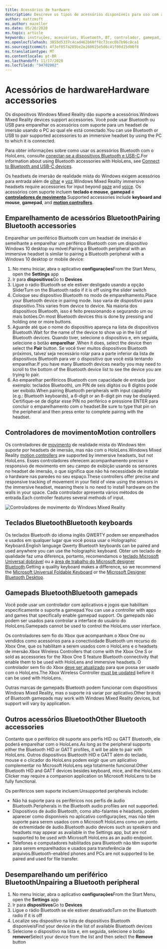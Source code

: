 ```yaml
---
title: Acessórios de hardware
description: Descreve os tipos de acessórios disponíveis para uso com a realidade mista do Windows e como configurá-los.
author: mattzmsft
ms.author: mazeller
ms.date: 05/20/2020
ms.topic: article
keywords: instruções, acessórios, Bluetooth, BT, controlador, gamepad, clico, Xbox, hardware, headset de realidade misturada, headset de realidade mista do Windows, headset da realidade virtual e controlador de movimento
ms.openlocfilehash: 3855d5337c4cad462b60ff8c73cec0b7b96c0ca1
ms.sourcegitcommit: 4f3ef057a285be2e260615e5d6c41f00d15d08f8
ms.translationtype: MT
ms.contentlocale: pt-BR
ms.lasthandoff: 11/17/2020
ms.locfileid: "94702002"
---
```

# <a name="hardware-accessories"></a><span data-ttu-id="07db8-104">Acessórios de hardware</span><span class="sxs-lookup"><span data-stu-id="07db8-104">Hardware accessories</span></span>

<span data-ttu-id="07db8-105">Os dispositivos Windows Mixed Reality dão suporte a acessórios.</span><span class="sxs-lookup"><span data-stu-id="07db8-105">Windows Mixed Reality devices support accessories.</span></span> <span data-ttu-id="07db8-106">Você pode usar Bluetooth ou USB para emparelhar os acessórios com suporte para um headset de imersão usando o PC ao qual ele está conectado.</span><span class="sxs-lookup"><span data-stu-id="07db8-106">You can use Bluetooth or USB to pair supported accessories to an immersive headset by using the PC to which it is connected.</span></span>

<span data-ttu-id="07db8-107">Para obter informações sobre como usar os acessórios Bluetooth com o HoloLens, consulte [conectar-se a dispositivos Bluetooth e USB-C](https://docs.microsoft.com/hololens/hololens-connect-devices).</span><span class="sxs-lookup"><span data-stu-id="07db8-107">For information about using Bluetooth accessories with HoloLens, see [Connect to Bluetooth and USB-C devices](https://docs.microsoft.com/hololens/hololens-connect-devices).</span></span>

<span data-ttu-id="07db8-108">Os headsets de imersão de realidade mista do Windows exigem acessórios para entrada além de [olhar](../design/gaze-and-commit.md) e [voz](../design/voice-input.md).</span><span class="sxs-lookup"><span data-stu-id="07db8-108">Windows Mixed Reality immersive headsets require accessories for input beyond [gaze](../design/gaze-and-commit.md) and [voice](../design/voice-input.md).</span></span> <span data-ttu-id="07db8-109">Os acessórios com suporte incluem **teclado e mouse**, **gamepad** e **[controladores de movimento](../design/motion-controllers.md)**.</span><span class="sxs-lookup"><span data-stu-id="07db8-109">Supported accessories include **keyboard and mouse**, **gamepad**, and **[motion controllers](../design/motion-controllers.md)**.</span></span>

## <a name="pairing-bluetooth-accessories"></a><span data-ttu-id="07db8-110">Emparelhamento de acessórios Bluetooth</span><span class="sxs-lookup"><span data-stu-id="07db8-110">Pairing Bluetooth accessories</span></span>

<span data-ttu-id="07db8-111">Emparelhar um periférico Bluetooth com um headset de imersão é semelhante a emparelhar um periférico Bluetooth com um dispositivo Windows 10 desktop ou móvel:</span><span class="sxs-lookup"><span data-stu-id="07db8-111">Pairing a Bluetooth peripheral with an immersive headset is similar to pairing a Bluetooth peripheral with a Windows 10 desktop or mobile device:</span></span>

1. <span data-ttu-id="07db8-112">No menu Iniciar, abra o aplicativo **configurações**</span><span class="sxs-lookup"><span data-stu-id="07db8-112">From the Start Menu, open the **Settings** app</span></span>
2. <span data-ttu-id="07db8-113">Ir para **dispositivos**</span><span class="sxs-lookup"><span data-stu-id="07db8-113">Go to **Devices**</span></span>
3. <span data-ttu-id="07db8-114">Ligue o rádio Bluetooth se ele estiver desligado usando a opção Slider</span><span class="sxs-lookup"><span data-stu-id="07db8-114">Turn on the Bluetooth radio if it is off using the slider switch</span></span>
4. <span data-ttu-id="07db8-115">Coloque seu dispositivo Bluetooth no modo de emparelhamento.</span><span class="sxs-lookup"><span data-stu-id="07db8-115">Place your Bluetooth device in pairing mode.</span></span> <span data-ttu-id="07db8-116">Isso varia de dispositivo para dispositivo.</span><span class="sxs-lookup"><span data-stu-id="07db8-116">This varies from device to device.</span></span> <span data-ttu-id="07db8-117">Na maioria dos dispositivos Bluetooth, isso é feito pressionando e segurando um ou mais botões.</span><span class="sxs-lookup"><span data-stu-id="07db8-117">On most Bluetooth devices this is done by pressing and holding one or more buttons.</span></span>
5. <span data-ttu-id="07db8-118">Aguarde até que o nome do dispositivo apareça na lista de dispositivos Bluetooth.</span><span class="sxs-lookup"><span data-stu-id="07db8-118">Wait for the name of the device to show up in the list of Bluetooth devices.</span></span> <span data-ttu-id="07db8-119">Quando tiver, selecione o dispositivo e, em seguida, selecione o botão **emparelhar** .</span><span class="sxs-lookup"><span data-stu-id="07db8-119">When it does, select the device then select the **Pair** button.</span></span> <span data-ttu-id="07db8-120">Se você tiver muitos dispositivos Bluetooth próximos, talvez seja necessário rolar para a parte inferior da lista de dispositivos Bluetooth para ver o dispositivo que você está tentando emparelhar.</span><span class="sxs-lookup"><span data-stu-id="07db8-120">If you have many Bluetooth devices nearby you may need to scroll to the bottom of the Bluetooth device list to see the device you are trying to pair.</span></span>
6. <span data-ttu-id="07db8-121">Ao emparelhar periféricos Bluetooth com capacidade de entrada (por exemplo: teclados Bluetooth), um PIN de seis dígitos ou 8 dígitos pode ser exibido.</span><span class="sxs-lookup"><span data-stu-id="07db8-121">When pairing Bluetooth peripherals with input capability (e.g.: Bluetooth keyboards), a 6-digit or an 8-digit pin may be displayed.</span></span> <span data-ttu-id="07db8-122">Certifique-se de digitar esse PIN no periférico e pressione ENTER para concluir o emparelhamento com o headset.</span><span class="sxs-lookup"><span data-stu-id="07db8-122">Be sure to type that pin on the peripheral and then press enter to complete pairing with the headset.</span></span>

## <a name="motion-controllers"></a><span data-ttu-id="07db8-123">Controladores de movimento</span><span class="sxs-lookup"><span data-stu-id="07db8-123">Motion controllers</span></span>

<span data-ttu-id="07db8-124">Os controladores de [movimento](../design/motion-controllers.md) de realidade mista do Windows têm suporte por headsets de imersão, mas não com o HoloLens.</span><span class="sxs-lookup"><span data-stu-id="07db8-124">Windows Mixed Reality [motion controllers](../design/motion-controllers.md) are supported by immersive headsets, but not HoloLens.</span></span> <span data-ttu-id="07db8-125">Esses controladores oferecem acompanhamento preciso e responsivo de movimento em seu campo de exibição usando os sensores no headset de imersão, o que significa que não há necessidade de instalar o hardware nas paredes no seu espaço.</span><span class="sxs-lookup"><span data-stu-id="07db8-125">These controllers offer precise and responsive tracking of movement in your field of view using the sensors in the immersive headset, meaning there is no need to install hardware on the walls in your space.</span></span> <span data-ttu-id="07db8-126">Cada controlador apresenta vários métodos de entrada.</span><span class="sxs-lookup"><span data-stu-id="07db8-126">Each controller features several methods of input.</span></span>

![Controladores de movimento do Windows Mixed Reality](../design/images/winmr-ck-1080x1080-350px.jpg)

## <a name="bluetooth-keyboards"></a><span data-ttu-id="07db8-128">Teclados Bluetooth</span><span class="sxs-lookup"><span data-stu-id="07db8-128">Bluetooth keyboards</span></span>

<span data-ttu-id="07db8-129">Os teclados Bluetooth do idioma inglês QWERTY podem ser emparelhados e usados em qualquer lugar que você possa usar o Holographic Keyboard.</span><span class="sxs-lookup"><span data-stu-id="07db8-129">English language Qwerty Bluetooth keyboards can be paired and used anywhere you can use the holographic keyboard.</span></span> <span data-ttu-id="07db8-130">Obter um teclado de qualidade faz uma diferença, portanto, recomendamos o [teclado Microsoft Universal dobrável](https://www.microsoft.com/accessories/products/keyboards/universal-foldable-keyboard/gu5-00001) ou a [área de trabalho do Microsoft designer Bluetooth](https://www.microsoft.com/accessories/products/keyboards/designer-bluetooth-desktop/7n9-00001).</span><span class="sxs-lookup"><span data-stu-id="07db8-130">Getting a quality keyboard makes a difference, so we recommend the [Microsoft Universal Foldable Keyboard](https://www.microsoft.com/accessories/products/keyboards/universal-foldable-keyboard/gu5-00001) or the [Microsoft Designer Bluetooth Desktop](https://www.microsoft.com/accessories/products/keyboards/designer-bluetooth-desktop/7n9-00001).</span></span>

## <a name="bluetooth-gamepads"></a><span data-ttu-id="07db8-131">Gamepads Bluetooth</span><span class="sxs-lookup"><span data-stu-id="07db8-131">Bluetooth gamepads</span></span>

<span data-ttu-id="07db8-132">Você pode usar um controlador com aplicativos e jogos que habilitam especificamente o suporte a gamepad.</span><span class="sxs-lookup"><span data-stu-id="07db8-132">You can use a controller with apps and games that specifically enable gamepad support.</span></span> <span data-ttu-id="07db8-133">Os gamepads não podem ser usados para controlar a interface do usuário do HoloLens.</span><span class="sxs-lookup"><span data-stu-id="07db8-133">Gamepads cannot be used to control the HoloLens user interface.</span></span>

<span data-ttu-id="07db8-134">Os controladores sem fio do Xbox que acompanham o Xbox One ou vendidos como acessórios para a conectividade Bluetooth um recurso do Xbox One, que os habilitam a serem usados com o HoloLens e o headsets de imersão.</span><span class="sxs-lookup"><span data-stu-id="07db8-134">Xbox Wireless Controllers that come with the Xbox One S or sold as accessories for the Xbox One S feature Bluetooth connectivity that enable them to be used with HoloLens and immersive headsets.</span></span> <span data-ttu-id="07db8-135">O controlador sem fio do Xbox [deve ser atualizado](https://support.xbox.com/xbox-one/accessories/update-controller-for-stereo-headset-adapter) para que possa ser usado com o HoloLens.</span><span class="sxs-lookup"><span data-stu-id="07db8-135">The Xbox Wireless Controller [must be updated](https://support.xbox.com/xbox-one/accessories/update-controller-for-stereo-headset-adapter) before it can be used with HoloLens.</span></span>

<span data-ttu-id="07db8-136">Outras marcas de gamepads Bluetooth podem funcionar com dispositivos Windows Mixed Reality, mas o suporte irá variar por aplicativo.</span><span class="sxs-lookup"><span data-stu-id="07db8-136">Other brands of Bluetooth gamepads may work with Windows Mixed Reality devices, but support will vary by application.</span></span>

## <a name="other-bluetooth-accessories"></a><span data-ttu-id="07db8-137">Outros acessórios Bluetooth</span><span class="sxs-lookup"><span data-stu-id="07db8-137">Other Bluetooth accessories</span></span>

<span data-ttu-id="07db8-138">Contanto que o periférico dê suporte aos perfis HID ou GATT Bluetooth, ele poderá emparelhar com o HoloLens.</span><span class="sxs-lookup"><span data-stu-id="07db8-138">As long as the peripheral supports either the Bluetooth HID or GATT profiles, it will be able to pair with HoloLens.</span></span> <span data-ttu-id="07db8-139">Outros dispositivos Bluetooth HID e GATT além do teclado, mouse e o clicador do HoloLens podem exigir que um aplicativo complementar no Microsoft HoloLens seja totalmente funcional.</span><span class="sxs-lookup"><span data-stu-id="07db8-139">Other Bluetooth HID and GATT devices besides keyboard, mice, and the HoloLens Clicker may require a companion application on Microsoft HoloLens to be fully functional.</span></span>

<span data-ttu-id="07db8-140">Os periféricos sem suporte incluem:</span><span class="sxs-lookup"><span data-stu-id="07db8-140">Unsupported peripherals include:</span></span>

* <span data-ttu-id="07db8-141">Não há suporte para os periféricos nos perfis de áudio Bluetooth.</span><span class="sxs-lookup"><span data-stu-id="07db8-141">Peripherals in the Bluetooth audio profiles are not supported.</span></span>
* <span data-ttu-id="07db8-142">Dispositivos de áudio Bluetooth, como alto-falantes e headsets, podem aparecer como disponíveis no aplicativo configurações, mas não têm suporte para serem usados com o Microsoft HoloLens como um ponto de extremidade de áudio.</span><span class="sxs-lookup"><span data-stu-id="07db8-142">Bluetooth audio devices such as speakers and headsets may appear as available in the Settings app, but are not supported to be used with Microsoft HoloLens as an audio endpoint.</span></span>
* <span data-ttu-id="07db8-143">Telefones e computadores habilitados para Bluetooth não têm suporte para serem emparelhados e usados para transferência de arquivos.</span><span class="sxs-lookup"><span data-stu-id="07db8-143">Bluetooth-enabled phones and PCs are not supported to be paired and used for file transfer.</span></span>

## <a name="unpairing-a-bluetooth-peripheral"></a><span data-ttu-id="07db8-144">Desemparelhando um periférico Bluetooth</span><span class="sxs-lookup"><span data-stu-id="07db8-144">Unpairing a Bluetooth peripheral</span></span>

1. <span data-ttu-id="07db8-145">No menu Iniciar, abra o aplicativo **configurações**</span><span class="sxs-lookup"><span data-stu-id="07db8-145">From the Start Menu, open the **Settings** app</span></span>
2. <span data-ttu-id="07db8-146">Ir para **dispositivos**</span><span class="sxs-lookup"><span data-stu-id="07db8-146">Go to **Devices**</span></span>
3. <span data-ttu-id="07db8-147">Ligue o rádio Bluetooth se ele estiver desativado</span><span class="sxs-lookup"><span data-stu-id="07db8-147">Turn on the Bluetooth radio if it is off</span></span>
4. <span data-ttu-id="07db8-148">Localize seu dispositivo na lista de dispositivos Bluetooth disponíveis</span><span class="sxs-lookup"><span data-stu-id="07db8-148">Find your device in the list of available Bluetooth devices</span></span>
5. <span data-ttu-id="07db8-149">Selecione o dispositivo na lista e, em seguida, selecione o botão **remover**</span><span class="sxs-lookup"><span data-stu-id="07db8-149">Select your device from the list and then select the **Remove** button</span></span>
